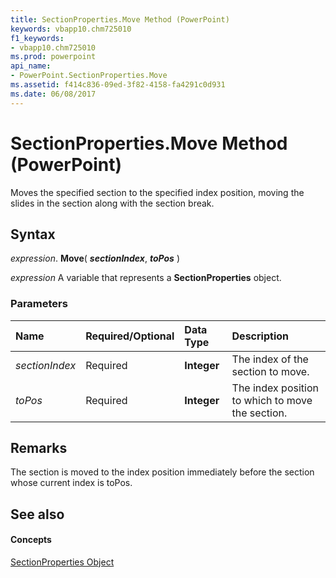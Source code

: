 ```yaml
---
title: SectionProperties.Move Method (PowerPoint)
keywords: vbapp10.chm725010
f1_keywords:
- vbapp10.chm725010
ms.prod: powerpoint
api_name:
- PowerPoint.SectionProperties.Move
ms.assetid: f414c836-09ed-3f82-4158-fa4291c0d931
ms.date: 06/08/2017
---
```



# SectionProperties.Move Method (PowerPoint)

Moves the specified section to the specified index position, moving the slides in the section along with the section break.


## Syntax

 _expression_. **Move**( **_sectionIndex_**, **_toPos_** )

 _expression_ A variable that represents a **SectionProperties** object.


### Parameters



|**Name**|**Required/Optional**|**Data Type**|**Description**|
|:-----|:-----|:-----|:-----|
| _sectionIndex_|Required|**Integer**|The index of the section to move.|
| _toPos_|Required|**Integer**|The index position to which to move the section.|

## Remarks

The section is moved to the index position immediately before the section whose current index is toPos.


## See also


#### Concepts


[SectionProperties Object](PowerPoint.SectionProperties.md)

